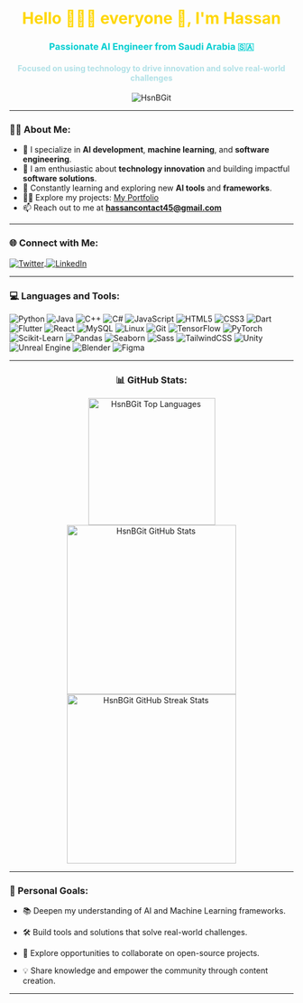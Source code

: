<h1 align="center" style="color: #FFD700;">Hello 🙋🏾‍♂️ everyone 👋, I'm Hassan</h1>
<h3 align="center" style="color: #00CED1;">Passionate AI Engineer from Saudi Arabia 🇸🇦</h3>
<h4 align="center" style="color: #B0E0E6;">Focused on using technology to drive innovation and solve real-world challenges</h4>

<p align="center">
  <img src="https://komarev.com/ghpvc/?username=HsnBGit&label=Profile%20views&color=0e75b6&style=flat" alt="HsnBGit" />
</p>

---

### 👨‍💻 About Me:

- 🌟 I specialize in **AI development**, **machine learning**, and **software engineering**.
- 🚀 I am enthusiastic about **technology innovation** and building impactful **software solutions**.
- 📖 Constantly learning and exploring new **AI tools** and **frameworks**.
- 👨‍💻 Explore my projects: [My Portfolio](https://HsnBGit.github.io/Portfolio/)
- 📫 Reach out to me at **hassancontact45@gmail.com**

---

<h3 align="left">🌐 Connect with Me:</h3>
<p align="left">
  <a href="https://twitter.com/HsnBGit" target="_blank">
    <img align="center" src="https://img.shields.io/badge/Twitter-%231DA1F2.svg?style=for-the-badge&logo=Twitter&logoColor=white" alt="Twitter" />
  </a>
  <a href="https://linkedin.com/in/HsnBGit" target="_blank">
    <img align="center" src="https://img.shields.io/badge/LinkedIn-%230077B5.svg?style=for-the-badge&logo=linkedin&logoColor=white" alt="LinkedIn" />
  </a>
</p>

---

<h3 align="left">💻 Languages and Tools:</h3>
<p align="left">
  <img src="https://img.shields.io/badge/-Python-3776AB?style=for-the-badge&logo=python&logoColor=white" alt="Python" />
  <img src="https://img.shields.io/badge/-Java-007396?style=for-the-badge&logo=java&logoColor=white" alt="Java" />
  <img src="https://img.shields.io/badge/-C%2B%2B-00599C?style=for-the-badge&logo=cplusplus&logoColor=white" alt="C++" />
  <img src="https://img.shields.io/badge/-C%23-239120?style=for-the-badge&logo=csharp&logoColor=white" alt="C#" />
  <img src="https://img.shields.io/badge/-JavaScript-F7DF1E?style=for-the-badge&logo=javascript&logoColor=black" alt="JavaScript" />
  <img src="https://img.shields.io/badge/-HTML5-E34F26?style=for-the-badge&logo=html5&logoColor=white" alt="HTML5" />
  <img src="https://img.shields.io/badge/-CSS3-1572B6?style=for-the-badge&logo=css3&logoColor=white" alt="CSS3" />
  <img src="https://img.shields.io/badge/-Dart-0175C2?style=for-the-badge&logo=dart&logoColor=white" alt="Dart" />
  <img src="https://img.shields.io/badge/-Flutter-02569B?style=for-the-badge&logo=flutter&logoColor=white" alt="Flutter" />
  <img src="https://img.shields.io/badge/-React-61DAFB?style=for-the-badge&logo=react&logoColor=black" alt="React" />
  <img src="https://img.shields.io/badge/-MySQL-4479A1?style=for-the-badge&logo=mysql&logoColor=white" alt="MySQL" />
  <img src="https://img.shields.io/badge/-Linux-FCC624?style=for-the-badge&logo=linux&logoColor=black" alt="Linux" />
  <img src="https://img.shields.io/badge/-Git-F05032?style=for-the-badge&logo=git&logoColor=white" alt="Git" />
  <img src="https://img.shields.io/badge/-TensorFlow-FF6F00?style=for-the-badge&logo=tensorflow&logoColor=white" alt="TensorFlow" />
  <img src="https://img.shields.io/badge/-PyTorch-EE4C2C?style=for-the-badge&logo=pytorch&logoColor=white" alt="PyTorch" />
  <img src="https://img.shields.io/badge/-ScikitLearn-F7931E?style=for-the-badge&logo=scikit-learn&logoColor=white" alt="Scikit-Learn" />
  <img src="https://img.shields.io/badge/-Pandas-150458?style=for-the-badge&logo=pandas&logoColor=white" alt="Pandas" />
  <img src="https://img.shields.io/badge/-Seaborn-4A4A4A?style=for-the-badge&logo=seaborn&logoColor=white" alt="Seaborn" />
  <img src="https://img.shields.io/badge/-Sass-CC6699?style=for-the-badge&logo=sass&logoColor=white" alt="Sass" />
  <img src="https://img.shields.io/badge/-TailwindCSS-06B6D4?style=for-the-badge&logo=tailwindcss&logoColor=white" alt="TailwindCSS" />
  <img src="https://img.shields.io/badge/-Unity-000000?style=for-the-badge&logo=unity&logoColor=white" alt="Unity" />
  <img src="https://img.shields.io/badge/-UnrealEngine-313131?style=for-the-badge&logo=unrealengine&logoColor=white" alt="Unreal Engine" />
  <img src="https://img.shields.io/badge/-Blender-F5792A?style=for-the-badge&logo=blender&logoColor=white" alt="Blender" />
  <img src="https://img.shields.io/badge/-Figma-F24E1E?style=for-the-badge&logo=figma&logoColor=white" alt="Figma" />
</p>

---

<h3 align="center">📊 GitHub Stats:</h3>

<div align="center">
  <img src="https://github-readme-stats.vercel.app/api/top-langs?username=HsnBGit&show_icons=true&locale=en&layout=compact&theme=radical&cache_seconds=3600" alt="HsnBGit Top Languages" width="225"  />
  <img src="https://github-readme-stats.vercel.app/api?username=HsnBGit&show_icons=true&locale=en&theme=radical&cache_seconds=3600" alt="HsnBGit GitHub Stats" width="300" />
  <img src="https://github-readme-streak-stats.herokuapp.com/?user=HsnBGit&theme=radical&cache_seconds=3600" alt="HsnBGit GitHub Streak Stats" width="300"/>
</div>





---

<h3 align="left">🎯 Personal Goals:</h3>

- 📚 Deepen my understanding of AI and Machine Learning frameworks.  

- 🛠️ Build tools and solutions that solve real-world challenges.
  
- 🌱 Explore opportunities to collaborate on open-source projects.
  
- 💡 Share knowledge and empower the community through content creation.  

---
